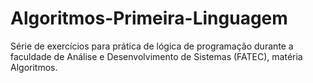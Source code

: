 # Algoritmos-Primeira-Linguagem
Série de exercícios para prática de lógica de programação durante a faculdade de Análise e Desenvolvimento de Sistemas (FATEC), matéria Algoritmos.
